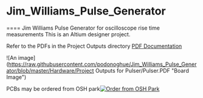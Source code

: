 # Jim_Williams_Pulse_Generator
====
Jim Williams Pulse Generator for oscilloscope rise time measurements
This is an Altium designer project.  

Refer to the PDFs in the Project Outputs directory 
<a href="https://github.com/podonoghue/usbdm-kinetis/blob/master/Hardware/USBDM_Kinetis_MK22F/Project%20Outputs%20for%20USBDM_Kinetis_MK22F/USBDM_Kinetis_MK22F.PDF">PDF Documentation</img></a>

![An image](https://raw.githubusercontent.com/podonoghue/Jim_Williams_Pulse_Generator/blob/master/Hardware/Project Outputs for Pulser/Pulser.PDF "Board Image")

PCBs may be ordered from OSH park<a href="https://oshpark.com/shared_projects/uCDdCPaQ"><img src="https://oshpark.com/assets/badge-5b7ec47045b78aef6eb9d83b3bac6b1920de805e9a0c227658eac6e19a045b9c.png" alt="Order from OSH Park"></img></a>  


